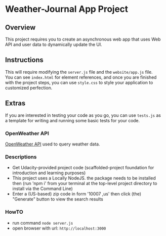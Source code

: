 # Weather-Journal App Project

## Overview

This project requires you to create an asynchronous web app that uses Web API and user data to dynamically update the UI.

## Instructions

This will require modifying the `server.js` file and the `website/app.js` file. You can see `index.html` for element references, and once you are finished with the project steps, you can use `style.css` to style your application to customized perfection.

## Extras

If you are interested in testing your code as you go, you can use `tests.js` as a template for writing and running some basic tests for your code.

### OpenWeather API

[OpenWeather API](https://openweathermap.org/current) used to query weather data.

### Descriptions

- Get Udacity-provided project code (scaffolded-project foundation for introduction and learning purposes)
- This project uses a Locally NodeJS. the package needs to be installed then (run 'npm i' from your terminal at the top-level project directory to install via the Command Line)
- Enter a (US-based) zip code in form '10007 ,us' then click (the) "Generate" button to view the search results

### HowTO

- run command `node server.js`
- open browser with url: `http://localhost:3000`
